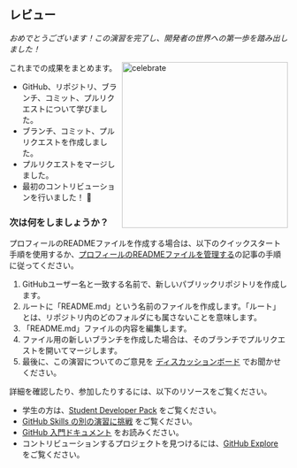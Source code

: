 ## レビュー

_おめでとうございます！この演習を完了し、開発者の世界への第一歩を踏み出しました！_

<img src=https://octodex.github.com/images/collabocats.jpg alt=celebrate width=300 align=right>

これまでの成果をまとめます。

- GitHub、リポジトリ、ブランチ、コミット、プルリクエストについて学びました。
- ブランチ、コミット、プルリクエストを作成しました。
- プルリクエストをマージしました。
- 最初のコントリビューションを行いました！ :tada:

### 次は何をしましょうか？

プロフィールのREADMEファイルを作成する場合は、以下のクイックスタート手順を使用するか、[プロフィールのREADMEファイルを管理する](https://docs.github.com/account-and-profile/setting-up-and-managing-your-github-profile/customizing-your-profile/managing-your-profile-readme)の記事の手順に従ってください。

1. GitHubユーザー名と一致する名前で、新しいパブリックリポジトリを作成します。
2. ルートに「README.md」という名前のファイルを作成します。「ルート」とは、リポジトリ内のどのフォルダにも属さないことを意味します。
3. 「README.md」ファイルの内容を編集します。
4. ファイル用の新しいブランチを作成した場合は、そのブランチでプルリクエストを開いてマージします。
5. 最後に、この演習についてのご意見を [ディスカッションボード](https://github.com/orgs/skills/discussions/categories/introduction-to-github) でお聞かせください。

詳細を確認したり、参加したりするには、以下のリソースをご覧ください。

- 学生の方は、[Student Developer Pack](https://education.github.com/pack) をご覧ください。
- [GitHub Skills の別の演習に挑戦](https://skills.github.com) をご覧ください。
- [GitHub 入門ドキュメント](https://docs.github.com/en/get-started) をお読みください。
- コントリビューションするプロジェクトを見つけるには、[GitHub Explore](https://github.com/explore) をご覧ください。
